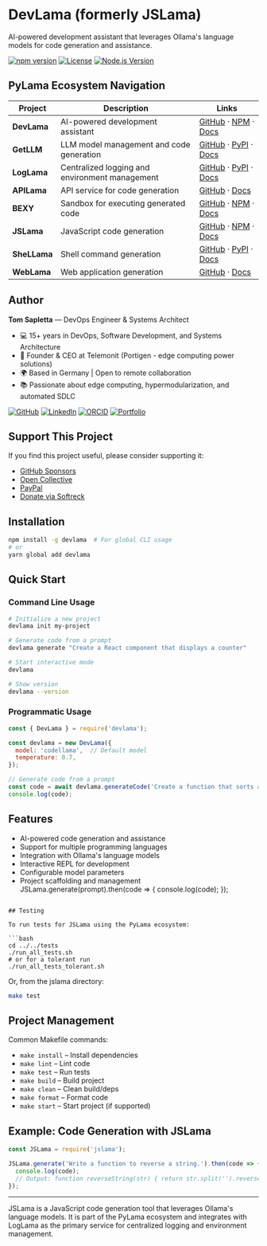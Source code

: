 # DevLama (formerly JSLama)

AI-powered development assistant that leverages Ollama's language models for code generation and assistance.

[![npm version](https://img.shields.io/npm/v/devlama.svg)](https://www.npmjs.com/package/devlama)
[![License](https://img.shields.io/badge/License-Apache%202.0-blue.svg)](https://opensource.org/licenses/Apache-2.0)
[![Node.js Version](https://img.shields.io/badge/node-%3E%3D14.0.0-brightgreen.svg)](https://nodejs.org/)

## PyLama Ecosystem Navigation

| Project | Description | Links |
|---------|-------------|-------|
| **DevLama** | AI-powered development assistant | [GitHub](https://github.com/py-lama/devlama) · [NPM](https://www.npmjs.com/package/devlama) · [Docs](https://py-lama.github.io/devlama/) |
| **GetLLM** | LLM model management and code generation | [GitHub](https://github.com/py-lama/getllm) · [PyPI](https://pypi.org/project/getllm/) · [Docs](https://py-lama.github.io/getllm/) |
| **LogLama** | Centralized logging and environment management | [GitHub](https://github.com/py-lama/loglama) · [PyPI](https://pypi.org/project/loglama/) · [Docs](https://py-lama.github.io/loglama/) |
| **APILama** | API service for code generation | [GitHub](https://github.com/py-lama/apilama) · [Docs](https://py-lama.github.io/apilama/) |
| **BEXY** | Sandbox for executing generated code | [GitHub](https://github.com/py-lama/bexy) · [NPM](https://www.npmjs.com/package/bexy) · [Docs](https://py-lama.github.io/bexy/) |
| **JSLama** | JavaScript code generation | [GitHub](https://github.com/py-lama/jslama) · [NPM](https://www.npmjs.com/package/jslama) · [Docs](https://py-lama.github.io/jslama/) |
| **SheLLama** | Shell command generation | [GitHub](https://github.com/py-lama/shellama) · [PyPI](https://pypi.org/project/shellama/) · [Docs](https://py-lama.github.io/shellama/) |
| **WebLama** | Web application generation | [GitHub](https://github.com/py-lama/weblama) · [Docs](https://py-lama.github.io/weblama/) |

## Author

**Tom Sapletta** — DevOps Engineer & Systems Architect

- 💻 15+ years in DevOps, Software Development, and Systems Architecture
- 🏢 Founder & CEO at Telemonit (Portigen - edge computing power solutions)
- 🌍 Based in Germany | Open to remote collaboration
- 📚 Passionate about edge computing, hypermodularization, and automated SDLC

[![GitHub](https://img.shields.io/badge/GitHub-181717?logo=github&logoColor=white)](https://github.com/tom-sapletta-com)
[![LinkedIn](https://img.shields.io/badge/LinkedIn-0077B5?logo=linkedin&logoColor=white)](https://linkedin.com/in/tom-sapletta-com)
[![ORCID](https://img.shields.io/badge/ORCID-A6CE39?logo=orcid&logoColor=white)](https://orcid.org/0009-0000-6327-2810)
[![Portfolio](https://img.shields.io/badge/Portfolio-000000?style=flat&logo=about.me&logoColor=white)](https://www.digitname.com/)

## Support This Project

If you find this project useful, please consider supporting it:

- [GitHub Sponsors](https://github.com/sponsors/tom-sapletta-com)
- [Open Collective](https://opencollective.com/tom-sapletta-com)
- [PayPal](https://www.paypal.me/softreck/10.00)
- [Donate via Softreck](https://donate.softreck.dev)

## Installation

```bash
npm install -g devlama  # For global CLI usage
# or
yarn global add devlama
```

## Quick Start

### Command Line Usage

```bash
# Initialize a new project
devlama init my-project

# Generate code from a prompt
devlama generate "Create a React component that displays a counter"

# Start interactive mode
devlama

# Show version
devlama --version
```

### Programmatic Usage

```javascript
const { DevLama } = require('devlama');

const devlama = new DevLama({
  model: 'codellama',  // Default model
  temperature: 0.7,
});

// Generate code from a prompt
const code = await devlama.generateCode('Create a function that sorts an array of objects by a property');
console.log(code);
```

## Features

- AI-powered code generation and assistance
- Support for multiple programming languages
- Integration with Ollama's language models
- Interactive REPL for development
- Configurable model parameters
- Project scaffolding and management
JSLama.generate(prompt).then(code => {
  console.log(code);
});
```

## Testing

To run tests for JSLama using the PyLama ecosystem:

```bash
cd ../../tests
./run_all_tests.sh
# or for a tolerant run
./run_all_tests_tolerant.sh
```

Or, from the jslama directory:

```bash
make test
```

## Project Management

Common Makefile commands:

- `make install` – Install dependencies
- `make lint` – Lint code
- `make test` – Run tests
- `make build` – Build project
- `make clean` – Clean build/deps
- `make format` – Format code
- `make start` – Start project (if supported)

## Example: Code Generation with JSLama

```js
const JSLama = require('jslama');

JSLama.generate('Write a function to reverse a string.').then(code => {
  console.log(code);
  // Output: function reverseString(str) { return str.split('').reverse().join(''); }
});
```

---

JSLama is a JavaScript code generation tool that leverages Ollama's language models. It is part of the PyLama ecosystem and integrates with LogLama as the primary service for centralized logging and environment management.